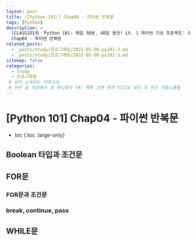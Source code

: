 ```yaml
---
layout: post
title: /[Python 101/] Chap04 - 파이썬 반복문
tags: [Python]
description: >
  (CLASS1O1의 'Python 101: 매일 30분, 40일 동안! LV. 1 파이썬 기초 프로젝트' 수업에 기반한 정리)
  Chap04 - 파이썬 반복문 
related_posts:
  - _posts/study/프로그래밍/2022-05-06-py101-3.md
  - _posts/study/프로그래밍/2022-05-06-py101-5.md
sitemap: false
categories:
  - study
  - 프로그래밍
 # 글이 소속되는 카테고리 
 # 하단 글 작성에서 샾 하나짜리 (#) 제목 쓰면 위의 title 보다 더 우선 적용노출됨 
---
```


# [Python 101] Chap04 - 파이썬 반복문

* toc 
{:toc .large-only}

## Boolean 타입과 조건문

## FOR문  
### FOR문과 조건문  
### break, continue, pass 

## WHILE문